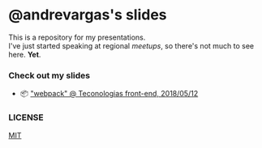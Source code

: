 # @andrevargas's slides

This is a repository for my presentations.\
I've just started speaking at regional _meetups_, so there's not much to see here. **Yet**.

### Check out my slides

* :package: ["webpack" @ Teconologias front-end, 2018/05/12](./webpack@2018-05-12)

### LICENSE
[MIT](./LICENSE)
